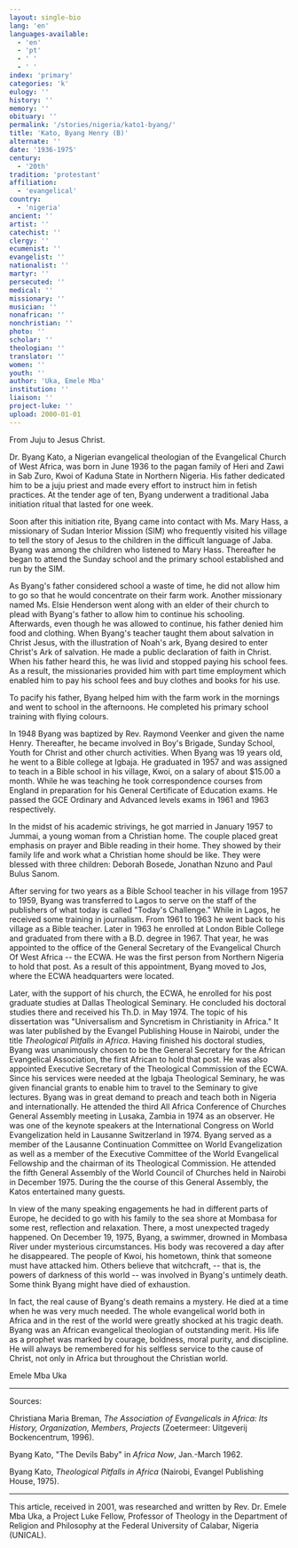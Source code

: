 ```yaml
---
layout: single-bio
lang: 'en'
languages-available:
  - 'en'
  - 'pt'
  - ' '
  - ' '
index: 'primary'
categories: 'k'
eulogy: ''
history: ''
memory: ''
obituary: ''
permalink: '/stories/nigeria/kato1-byang/'
title: 'Kato, Byang Henry (B)'
alternate: ''
date: '1936-1975'
century:
  - '20th'
tradition: 'protestant'
affiliation:
  - 'evangelical'
country:
  - 'nigeria'
ancient: ''
artist: ''
catechist: ''
clergy: ''
ecumenist: ''
evangelist: ''
nationalist: ''
martyr: ''
persecuted: ''
medical: ''
missionary: ''
musician: ''
nonafrican: ''
nonchristian: ''
photo: ''
scholar: ''
theologian: ''
translator: ''
women: ''
youth: ''
author: 'Uka, Emele Mba'
institution: ''
liaison: ''
project-luke: ''
upload: 2000-01-01
---
```



From Juju to Jesus Christ.

Dr. Byang Kato, a Nigerian evangelical theologian of the Evangelical Church of West Africa, was born in June 1936 to the pagan family of Heri and Zawi in Sab Zuro, Kwoi of Kaduna State in Northern Nigeria.  His father dedicated him to be a juju priest and made every effort to instruct him in fetish practices. At the tender age of ten, Byang underwent a traditional Jaba initiation ritual that lasted for one week.

Soon after this initiation rite, Byang came into contact with Ms. Mary Hass, a missionary of   Sudan Interior Mission (SIM) who frequently visited his village to tell the story of Jesus to the children in the difficult language of Jaba. Byang was among the children who listened to Mary Hass.  Thereafter he began to attend the Sunday school and the primary school established and run by the SIM.

As Byang's father considered school a waste of time, he did not allow him to go so that he would concentrate on their farm work. Another missionary named Ms. Elsie Henderson went along with an elder of their church to plead  with Byang's father to allow him to continue his schooling. Afterwards, even though he was allowed to continue, his father denied him food and clothing.  When Byang's teacher taught them about salvation in Christ Jesus, with the illustration of Noah's ark, Byang desired to enter Christ's Ark of salvation.  He made a public declaration of faith in Christ. When his father heard this, he was livid and stopped paying his school fees. As a result, the missionaries provided him with part time employment which enabled him to pay his school fees and buy clothes and books for his use.

To pacify his father, Byang helped him with the farm work in the mornings and went to school in the afternoons.  He completed his primary school training with flying colours.

In 1948 Byang was baptized by Rev. Raymond Veenker and given the name Henry.  Thereafter, he became involved in Boy's Brigade, Sunday School, Youth for Christ and other church activities.  When Byang was  19 years old, he went to a Bible college at Igbaja.  He graduated in 1957 and was assigned to teach in a Bible school in his village, Kwoi, on a salary of about $15.00 a month. While he was teaching he took correspondence courses from England in preparation for his General Certificate of Education exams. He passed the GCE Ordinary and Advanced levels exams in 1961 and 1963 respectively.

In the midst of his academic strivings, he got married in January 1957 to Jummai, a young woman from a Christian home.  The couple placed great emphasis on prayer and Bible reading in their home. They showed by their family life and work what a Christian home should be like. They were blessed with three children: Deborah Bosede, Jonathan Nzuno and Paul Bulus Sanom.

After serving for two years as a Bible School teacher in his village from 1957 to 1959, Byang was transferred to Lagos to serve on the staff of the publishers of what today is called "Today's Challenge."  While in Lagos, he received some training in journalism. From 1961 to 1963 he went back to his village as a Bible teacher. Later in 1963  he enrolled at London Bible College and graduated from there with a B.D. degree in 1967.  That year, he was appointed to the office of the General Secretary of the Evangelical Church Of West Africa -- the ECWA. He was the first person from Northern Nigeria to hold that post.  As a result of this appointment, Byang moved to Jos, where the ECWA headquarters were located.

Later, with the support of his church, the ECWA, he enrolled for his post graduate studies at Dallas Theological Seminary.  He concluded his doctoral studies there and received his Th.D. in May 1974.  The topic of his dissertation was "Universalism and Syncretism in Christianity in Africa." It was later published by the Evangel Publishing House in Nairobi, under the title *Theological Pitfalls in Africa*.  Having finished his doctoral studies, Byang was unanimously chosen to be the General Secretary for the African Evangelical Association, the first African to hold that post.  He was also appointed Executive Secretary of the Theological Commission of the ECWA. Since his services were  needed at the Igbaja Theological Seminary, he was given financial grants to enable him to travel to the Seminary to give lectures.  Byang was in great demand to preach and teach both in Nigeria and internationally.  He attended the third All Africa Conference of Churches General Assembly meeting in Lusaka, Zambia in 1974 as an observer.  He was one of the keynote speakers at the International Congress on World Evangelization held in Lausanne Switzerland in 1974.  Byang served as a member of the Lausanne Continuation Committee on World Evangelization as well as a member of the Executive Committee of the World Evangelical Fellowship and the chairman of its Theological Commission.  He attended the fifth General Assembly of the World Council of Churches held in Nairobi in December 1975.  During the the course of this General Assembly, the Katos entertained many guests.

In view of the many speaking engagements he had in different parts of Europe, he decided to go with his family to the sea shore at Mombasa for some rest, reflection and relaxation.  There, a most unexpected tragedy happened.  On December 19, 1975, Byang, a swimmer, drowned in Mombasa River under mysterious circumstances.  His body was recovered a day after he disappeared.  The people of Kwoi, his hometown, think that someone must have attacked him.  Others believe that witchcraft, -- that is, the powers of darkness of this world -- was involved in Byang's untimely death. Some think Byang might have died of exhaustion.

In fact, the real cause of Byang's death remains a mystery.  He died at a time when he was very much needed. The whole evangelical world both in Africa and in the rest of the world were greatly shocked at his tragic death.  Byang was an African evangelical theologian of outstanding merit. His life as a prophet was marked by courage, boldness, moral purity, and discipline.  He will always be remembered for his selfless service to the cause of Christ, not only in Africa but throughout the Christian world.

Emele Mba Uka

---

Sources:

Christiana Maria Breman, *The Association of Evangelicals in Africa: Its History, Organization, Members, Projects* (Zoetermeer: Uitgeverij  Bockencentrum, 1996).

Byang Kato, "The Devils Baby" in *Africa Now*, Jan.-March 1962.

Byang Kato,  *Theological Pitfalls in Africa*  (Nairobi, Evangel Publishing House, 1975).

---

This article, received in 2001, was researched and written by Rev. Dr. Emele Mba Uka, a Project Luke Fellow, Professor of Theology in the Department of Religion and Philosophy at the Federal University of Calabar, Nigeria (UNICAL).